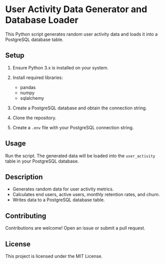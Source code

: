 # User Activity Data Generator and Database Loader

This Python script generates random user activity data and loads it into a PostgreSQL database table.

## Setup

1. Ensure Python 3.x is installed on your system.

2. Install required libraries:
   - pandas
   - numpy
   - sqlalchemy

3. Create a PostgreSQL database and obtain the connection string.

4. Clone the repository.

5. Create a `.env` file with your PostgreSQL connection string.

## Usage

Run the script. The generated data will be loaded into the `user_activity` table in your PostgreSQL database.

## Description

- Generates random data for user activity metrics.
- Calculates end users, active users, monthly retention rates, and churn.
- Writes data to a PostgreSQL database table.

## Contributing

Contributions are welcome! Open an issue or submit a pull request.

## License

This project is licensed under the MIT License.
